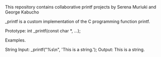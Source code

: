 This repository contains collaborative printf projects by Serena Muriuki and George Kabucho

_printf is a custom implementation of the C programming function printf.

Prototype: int _printf(const char *, ...);

Examples.

String
	Input: _printf("%s\n", 'This is a string.');
	Output: This is a string.
